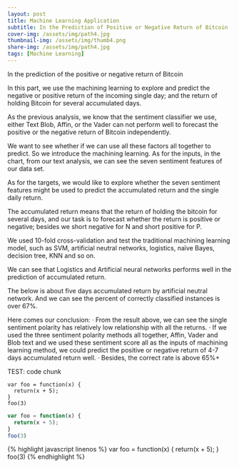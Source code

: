 ```yaml
---
layout: post
title: Machine Learning Application
subtitle: In the Prediction of Positive or Negative Return of Bitcoin
cover-img: /assets/img/path4.jpg
thumbnail-img: /assets/img/thumb4.png
share-img: /assets/img/path4.jpg
tags: [Machine Learning]
---
```


In the prediction of the positive or negative return of Bitcoin

In this part, we use the machining learning to explore and predict the negative or positive return of the incoming single day; and the return of holding Bitcoin for several accumulated days.

As the previous analysis, we know that the sentiment classifier we use, either Text Blob, Affin, or the Vader can not perform well to forecast the positive or the negative return of Bitcoin independently.

We want to see whether if we can use all these factors all together to predict. So we introduce the machining learning.
As for the inputs, in the chart, from our text analysis, we can see the seven sentiment features of our data set.

As for the targets, we would like to explore whether the seven sentiment features might be used to predict the accumulated return and the single daily return.

The accumulated return means that the return of holding the bitcoin for several days, and our task is to forecast whether the return is positive or negative; besides we short negative for N and short positive for P.

We used 10-fold cross-validation and test the traditional machining learning model, such as SVM, artificial neutral networks, logistics, naïve Bayes, decision tree, KNN and so on. 

We can see that Logistics and Artificial neural networks performs well in the prediction of accumulated return.

The below is about five days accumulated return by artificial neutral network.  And we can see the percent of correctly classified instances is over 67%.

Here comes our conclusion:
· From the result above, we can see the single sentiment polarity has relatively low relationship with all the returns.
· If we used the three sentiment polarity methods all together, Affin, Vader and Blob text and we used these sentiment score all as the inputs of machining learning method, we could predict the positive or negative return of 4-7 days accumulated return well.
· Besides, the correct rate is above 65%+



TEST: code chunk
~~~
var foo = function(x) {
  return(x + 5);
}
foo(3)
~~~

```javascript
var foo = function(x) {
  return(x + 5);
}
foo(3)
```

{% highlight javascript linenos %}
var foo = function(x) {
  return(x + 5);
}
foo(3)
{% endhighlight %}
